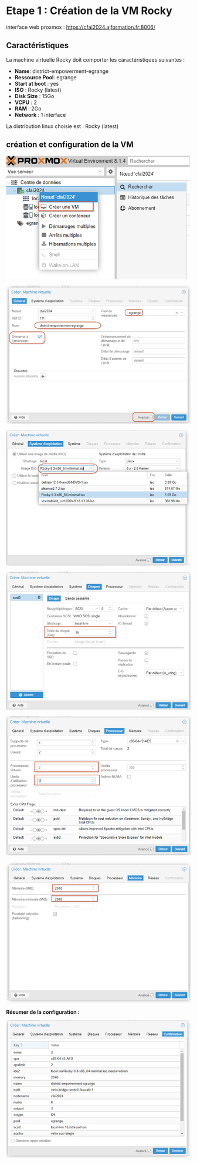 # Etape 1 : Création de la VM Rocky

interface web proxmox : https://cfai2024.ajformation.fr:8006/



## Caractéristiques

La machine virtuelle Rocky doit comporter les caractéristiques suivantes :

* **Name**: district-empowerment-egrange
* **Ressource Pool**: egrange
* **Start at boot** : yes
* **ISO** : Rocky (latest)
* **Disk Size** : 15Go
* **VCPU** : 2
* **RAM** : 2Go
* **Network**  : 1 interface

La distribution linux choisie est : Rocky (latest)

## création et configuration de la VM

![creation de la VM](../Images/Etape1/1.png)

![creation de la VM](../Images/Etape1/2.png)

![creation de la VM](../Images/Etape1/3.png)

![creation de la VM](../Images/Etape1/4.png)

![creation de la VM](../Images/Etape1/5.png)

![creation de la VM](../Images/Etape1/6.png)

**Résumer de la configuration :**

![creation de la VM](../Images/Etape1/7.png)
